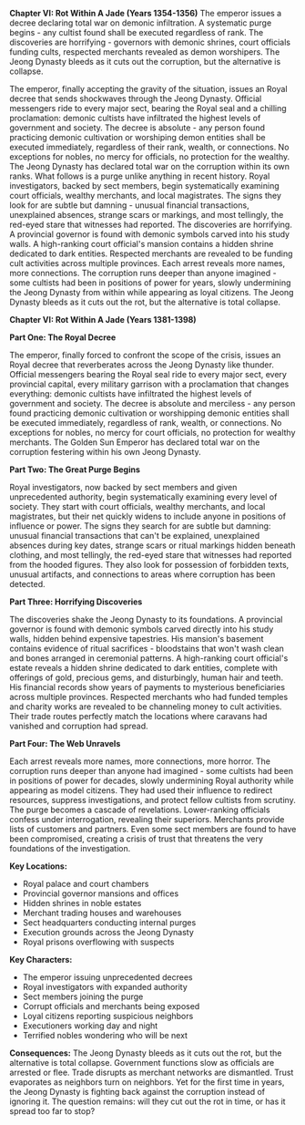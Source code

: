 **Chapter VI: Rot Within A Jade (Years 1354-1356)** The emperor issues a decree declaring total war on demonic infiltration. A systematic purge begins - any cultist found shall be executed regardless of rank. The discoveries are horrifying - governors with demonic shrines, court officials funding cults, respected merchants revealed as demon worshipers. The Jeong Dynasty bleeds as it cuts out the corruption, but the alternative is collapse.

The emperor, finally accepting the gravity of the situation, issues an Royal decree that sends shockwaves through the Jeong Dynasty. Official messengers ride to every major sect, bearing the Royal seal and a chilling proclamation: demonic cultists have infiltrated the highest levels of government and society.
The decree is absolute - any person found practicing demonic cultivation or worshiping demon entities shall be executed immediately, regardless of their rank, wealth, or connections. No exceptions for nobles, no mercy for officials, no protection for the wealthy. The Jeong Dynasty has declared total war on the corruption within its own ranks.
What follows is a purge unlike anything in recent history. Royal investigators, backed by sect members, begin systematically examining court officials, wealthy merchants, and local magistrates. The signs they look for are subtle but damning - unusual financial transactions, unexplained absences, strange scars or markings, and most tellingly, the red-eyed stare that witnesses had reported.
The discoveries are horrifying. A provincial governor is found with demonic symbols carved into his study walls. A high-ranking court official's mansion contains a hidden shrine dedicated to dark entities. Respected merchants are revealed to be funding cult activities across multiple provinces.
Each arrest reveals more names, more connections. The corruption runs deeper than anyone imagined - some cultists had been in positions of power for years, slowly undermining the Jeong Dynasty from within while appearing as loyal citizens.
The Jeong Dynasty bleeds as it cuts out the rot, but the alternative is total collapse.


**Chapter VI: Rot Within A Jade (Years 1381-1398)**

**Part One: The Royal Decree**

The emperor, finally forced to confront the scope of the crisis, issues an Royal decree that reverberates across the Jeong Dynasty like thunder. Official messengers bearing the Royal seal ride to every major sect, every provincial capital, every military garrison with a proclamation that changes everything: demonic cultists have infiltrated the highest levels of government and society.
The decree is absolute and merciless - any person found practicing demonic cultivation or worshipping demonic entities shall be executed immediately, regardless of rank, wealth, or connections. No exceptions for nobles, no mercy for court officials, no protection for wealthy merchants. The Golden Sun Emperor has declared total war on the corruption festering within his own Jeong Dynasty.

**Part Two: The Great Purge Begins**

Royal investigators, now backed by sect members and given unprecedented authority, begin systematically examining every level of society. They start with court officials, wealthy merchants, and local magistrates, but their net quickly widens to include anyone in positions of influence or power.
The signs they search for are subtle but damning: unusual financial transactions that can't be explained, unexplained absences during key dates, strange scars or ritual markings hidden beneath clothing, and most tellingly, the red-eyed stare that witnesses had reported from the hooded figures. They also look for possession of forbidden texts, unusual artifacts, and connections to areas where corruption has been detected.

**Part Three: Horrifying Discoveries**

The discoveries shake the Jeong Dynasty to its foundations. A provincial governor is found with demonic symbols carved directly into his study walls, hidden behind expensive tapestries. His mansion's basement contains evidence of ritual sacrifices - bloodstains that won't wash clean and bones arranged in ceremonial patterns.
A high-ranking court official's estate reveals a hidden shrine dedicated to dark entities, complete with offerings of gold, precious gems, and disturbingly, human hair and teeth. His financial records show years of payments to mysterious beneficiaries across multiple provinces.
Respected merchants who had funded temples and charity works are revealed to be channeling money to cult activities. Their trade routes perfectly match the locations where caravans had vanished and corruption had spread.

**Part Four: The Web Unravels**

Each arrest reveals more names, more connections, more horror. The corruption runs deeper than anyone had imagined - some cultists had been in positions of power for decades, slowly undermining Royal authority while appearing as model citizens. They had used their influence to redirect resources, suppress investigations, and protect fellow cultists from scrutiny.
The purge becomes a cascade of revelations. Lower-ranking officials confess under interrogation, revealing their superiors. Merchants provide lists of customers and partners. Even some sect members are found to have been compromised, creating a crisis of trust that threatens the very foundations of the investigation.

**Key Locations:**

- Royal palace and court chambers
- Provincial governor mansions and offices
- Hidden shrines in noble estates
- Merchant trading houses and warehouses
- Sect headquarters conducting internal purges
- Execution grounds across the Jeong Dynasty
- Royal prisons overflowing with suspects

**Key Characters:**

- The emperor issuing unprecedented decrees
- Royal investigators with expanded authority
- Sect members joining the purge
- Corrupt officials and merchants being exposed
- Loyal citizens reporting suspicious neighbors
- Executioners working day and night
- Terrified nobles wondering who will be next

**Consequences:** The Jeong Dynasty bleeds as it cuts out the rot, but the alternative is total collapse. Government functions slow as officials are arrested or flee. Trade disrupts as merchant networks are dismantled. Trust evaporates as neighbors turn on neighbors. Yet for the first time in years, the Jeong Dynasty is fighting back against the corruption instead of ignoring it. The question remains: will they cut out the rot in time, or has it spread too far to stop?
